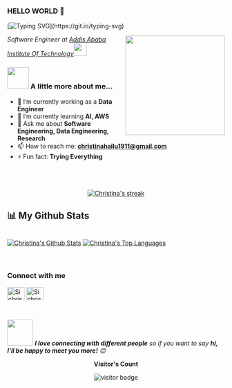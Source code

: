 ### HELLO WORLD 👋
[![Typing SVG](https://readme-typing-svg.herokuapp.com?font=Ubuntu&size=30&duration=6000&color=C96F00D8&center=true&lines=I+am+Christina+Hailu;A+Software+Engineer;Nice+to+meet+you!!)](https://git.io/typing-svg)

<img align='right' src="https://media.giphy.com/media/ieyl9zmCjO4b4t6qoY/giphy.gif" width="230">
<p><em>Software Engineer at <a href="http://www.aait.edu.et">Addis Ababa Institute Of Technology</a><img src="https://media.giphy.com/media/fYSnHlufseco8Fh93Z/giphy.gif" width="30"></br>
</em></p>

### <img src="https://media.giphy.com/media/WUlplcMpOCEmTGBtBW/giphy.gif" width="50"> A little more about me...  

- 🔭 I’m currently working as a **Data Engineer**
- 🌱 I’m currently learning **AI, AWS**
- 💬 Ask me about **Software Engineering, Data Engineering, Research**
- 📫 How to reach me: **christinahailu1911@gmail.com**
- ⚡ Fun fact: **Trying Everything**

<br>
<br>

<p align="center"> 
    <a href="https://github.com/sichrisso/github-readme-streak-stats">
        <img title="Git.io/streak-stats" alt="Christina's streak" src="https://github-readme-streak-stats.herokuapp.com/?user=sichrisso&theme=black-ice&hide_border=true&stroke=0000&background=060A0CD0"/>
    </a>
</p>

## 📊 My Github Stats
  <br/>
  <div>
    <a href="https://github.com/sichrisso/github-readme-stats"><img alt="Christina's Github Stats" src="https://github-readme-stats.vercel.app/api?username=sichrisso&show_icons=true&count_private=true&theme=react&hide_border=true&bg_color=#ffa500" /></a>
    <a href="https://github.com/sichrisso/github-readme-stats"><img alt="Christina's Top Languages" src="https://github-readme-stats.vercel.app/api/top-langs/?username=sichrisso&langs_count=8&count_private=true&layout=compact&theme=react&hide_border=true&bg_color=#ffa500" /></a></div>
  <br/><br>

  
<h3 align="left">Connect with me</h3>
<p align="left">
<a href="https://twitter.com/chrissunny_?s=09" target="blank"><img align="center" src="https://raw.githubusercontent.com/rahuldkjain/github-profile-readme-generator/master/src/images/icons/Social/twitter.svg" alt="Sichrisso" height="30" width="40" /></a>
<a href="https://www.linkedin.com/in/christina-solomon-234b78225" target="blank"><img align="center" src="https://raw.githubusercontent.com/rahuldkjain/github-profile-readme-generator/master/src/images/icons/Social/linked-in-alt.svg" alt="Sichrisso" height="30" width="40" /></a>
</p><br>



<img src="https://media.giphy.com/media/LnQjpWaON8nhr21vNW/giphy.gif" width="60"> <em><b>I love connecting with different people</b> so if you want to say <b>hi, I'll be happy to meet you more!</b> 😊</em><br>

<p align="center"><b>Visitor's Count</b></p>
<p align="center"><img src="https://profile-counter.glitch.me/sichrisso/count.svg" alt="visitor badge"/></p>


